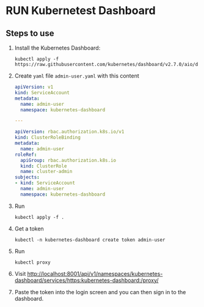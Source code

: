# RUN Kubernetest Dashboard

## Steps to use

1. Install the Kubernetes Dashboard:

    ```shell
    kubectl apply -f https://raw.githubusercontent.com/kubernetes/dashboard/v2.7.0/aio/deploy/recommended.yaml
    ```

2. Create `yaml` file `admin-user.yaml` with this content

    ```yml
    apiVersion: v1
    kind: ServiceAccount
    metadata:
      name: admin-user
      namespace: kubernetes-dashboard

    ---

    apiVersion: rbac.authorization.k8s.io/v1
    kind: ClusterRoleBinding
    metadata:
      name: admin-user
    roleRef:
      apiGroup: rbac.authorization.k8s.io
      kind: ClusterRole
      name: cluster-admin
    subjects:
    - kind: ServiceAccount
      name: admin-user
      namespace: kubernetes-dashboard
    ```

3. Run

    ```shell
    kubectl apply -f .
    ```

4. Get a token

      ```shell
      kubectl -n kubernetes-dashboard create token admin-user
      ```

5. Run

      ```shell
      kubectl proxy
      ```

6. Visit <http://localhost:8001/api/v1/namespaces/kubernetes-dashboard/services/https:kubernetes-dashboard:/proxy/>

7. Paste the token into the login screen and you can then sign in to the dashboard.
